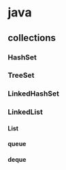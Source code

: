 # java
## collections
### HashSet
### TreeSet
### LinkedHashSet
### LinkedList
#### List
#### queue
#### deque